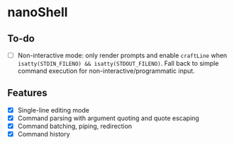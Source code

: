 # nanoShell

## To-do

- [ ] Non-interactive mode: only render prompts and enable `craftLine` when `isatty(STDIN_FILENO) && isatty(STDOUT_FILENO)`. Fall back to simple command execution for non-interactive/programmatic input.

## Features

- [x] Single-line editing mode
- [x] Command parsing with argument quoting and quote escaping
- [x] Command batching, piping, redirection
- [x] Command history
